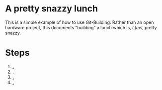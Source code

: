 # A pretty snazzy lunch

This is a simple example of how to use Git-Building. Rather than an open hardware project, this documents "building" a lunch which is, *I feel*, pretty snazzy.

# Steps

1. [.](pressureham.md)
1. [.](sandwich.md)
1. [.](packpickles.md)
1. [.](sidesalad.md)